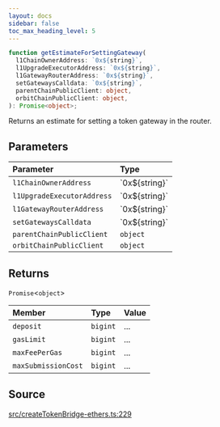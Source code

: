```yaml
---
layout: docs
sidebar: false
toc_max_heading_level: 5
---
```


```ts
function getEstimateForSettingGateway(
  l1ChainOwnerAddress: `0x${string}`,
  l1UpgradeExecutorAddress: `0x${string}`,
  l1GatewayRouterAddress: `0x${string}`,
  setGatewaysCalldata: `0x${string}`,
  parentChainPublicClient: object,
  orbitChainPublicClient: object,
): Promise<object>;
```

Returns an estimate for setting a token gateway in the router.

## Parameters

| Parameter                  | Type              |
| :------------------------- | :---------------- |
| `l1ChainOwnerAddress`      | \`0x$\{string\}\` |
| `l1UpgradeExecutorAddress` | \`0x$\{string\}\` |
| `l1GatewayRouterAddress`   | \`0x$\{string\}\` |
| `setGatewaysCalldata`      | \`0x$\{string\}\` |
| `parentChainPublicClient`  | `object`          |
| `orbitChainPublicClient`   | `object`          |

## Returns

`Promise`\<`object`\>

| Member              | Type     | Value |
| :------------------ | :------- | :---- |
| `deposit`           | `bigint` | ...   |
| `gasLimit`          | `bigint` | ...   |
| `maxFeePerGas`      | `bigint` | ...   |
| `maxSubmissionCost` | `bigint` | ...   |

## Source

[src/createTokenBridge-ethers.ts:229](https://github.com/OffchainLabs/arbitrum-orbit-sdk/blob/cfcbd32d6879cf7817a33b24f062a0fd879ea257/src/createTokenBridge-ethers.ts#L229)
